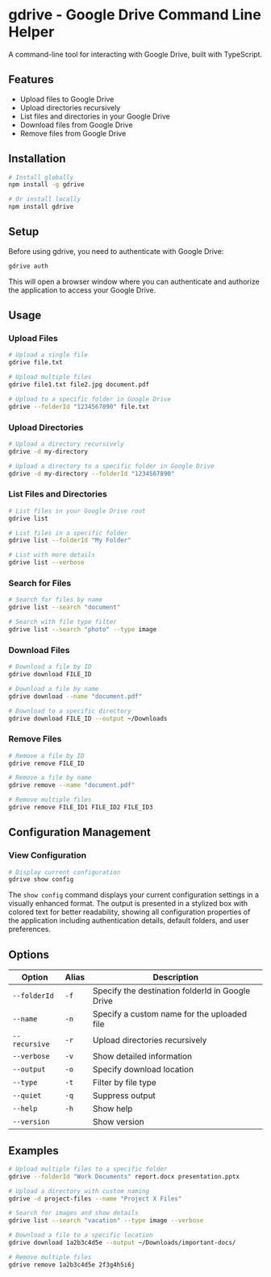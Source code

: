 # gdrive - Google Drive Command Line Helper

A command-line tool for interacting with Google Drive, built with TypeScript.

## Features

- Upload files to Google Drive
- Upload directories recursively
- List files and directories in your Google Drive
- Download files from Google Drive
- Remove files from Google Drive

## Installation

```bash
# Install globally
npm install -g gdrive

# Or install locally
npm install gdrive
```

## Setup

Before using gdrive, you need to authenticate with Google Drive:

```bash
gdrive auth
```

This will open a browser window where you can authenticate and authorize the application to access your Google Drive.

## Usage

### Upload Files

```bash
# Upload a single file
gdrive file.txt

# Upload multiple files
gdrive file1.txt file2.jpg document.pdf

# Upload to a specific folder in Google Drive
gdrive --folderId "1234567890" file.txt
```

### Upload Directories

```bash
# Upload a directory recursively
gdrive -d my-directory

# Upload a directory to a specific folder in Google Drive
gdrive -d my-directory --folderId "1234567890"
```

### List Files and Directories

```bash
# List files in your Google Drive root
gdrive list

# List files in a specific folder
gdrive list --folderId "My Folder"

# List with more details
gdrive list --verbose
```

### Search for Files

```bash
# Search for files by name
gdrive list --search "document"

# Search with file type filter
gdrive list --search "photo" --type image
```

### Download Files

```bash
# Download a file by ID
gdrive download FILE_ID

# Download a file by name
gdrive download --name "document.pdf"

# Download to a specific directory
gdrive download FILE_ID --output ~/Downloads
```

### Remove Files

```bash
# Remove a file by ID
gdrive remove FILE_ID

# Remove a file by name
gdrive remove --name "document.pdf"

# Remove multiple files
gdrive remove FILE_ID1 FILE_ID2 FILE_ID3
```

## Configuration Management

### View Configuration

```bash
# Display current configuration
gdrive show config
```

The `show config` command displays your current configuration settings in a visually enhanced format. The output is presented in a stylized box with colored text for better readability, showing all configuration properties of the application including authentication details, default folders, and user preferences.

## Options

| Option | Alias | Description |
|--------|-------|-------------|
| `--folderId` | `-f` | Specify the destination folderId in Google Drive |
| `--name` | `-n` | Specify a custom name for the uploaded file |
| `--recursive` | `-r` | Upload directories recursively |
| `--verbose` | `-v` | Show detailed information |
| `--output` | `-o` | Specify download location |
| `--type` | `-t` | Filter by file type |
| `--quiet` | `-q` | Suppress output |
| `--help` | `-h` | Show help |
| `--version` | | Show version |

## Examples

```bash
# Upload multiple files to a specific folder
gdrive --folderId "Work Documents" report.docx presentation.pptx

# Upload a directory with custom naming
gdrive -d project-files --name "Project X Files"

# Search for images and show details
gdrive list --search "vacation" --type image --verbose

# Download a file to a specific location
gdrive download 1a2b3c4d5e --output ~/Downloads/important-docs/

# Remove multiple files
gdrive remove 1a2b3c4d5e 2f3g4h5i6j
```
